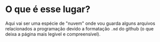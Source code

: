 # O que é esse lugar?

Aqui vai ser uma espécie de "nuvem" onde vou guarda alguns arquivos relacionados a programação devido a formatação `.md` do github (o que deixa a página mais legivel e compreensível).
